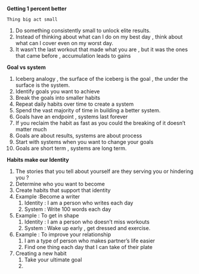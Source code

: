 
**Getting 1 percent better**

    Thing big act small

1. Do something consistently small to unlock elite results.
2. Instead of thinking about what can I do on my best day , think about what can I cover even on my worst day.
3. It wasn’t the last workout that made what you are , but it was the ones that came before , accumulation leads to gains

**Goal vs system**

1. Iceberg analogy , the surface of the iceberg is the goal , the under the surface is the system.
2. Identify goals you want to achieve
3. Break the goals into smaller habits
4. Repeat daily habits over time to create a system
5. Spend the vast majority of time in building a better system.
6. Goals have an endpoint , systems last forever 
7. If you reclaim the habit as fast as you could the breaking of it doesn’t matter much
8. Goals are about results, systems are about process
9. Start with systems when you want to change your goals
10. Goals are short term , systems are long term.

**Habits make our Identity** 

1. The stories that you tell about yourself are they serving you or hindering you ?
2. Determine who you want to become
3. Create habits that support that identity 
4. Example :Become a writer
     1. Identity : I am a person who writes each day
     2. System : Write 100 words each day
5. Example : To get in shape
     1. Identity : I am a person who doesn’t miss workouts
     2. System : Wake up early , get dressed and exercise.
 6. Example : To improve your relationship 
     1. I am a type of person who makes partner’s life easier 
     2. Find one thing each day that I can take of their plate
7. Creating a new habit
     1. Take your ultimate goal
     2. 

